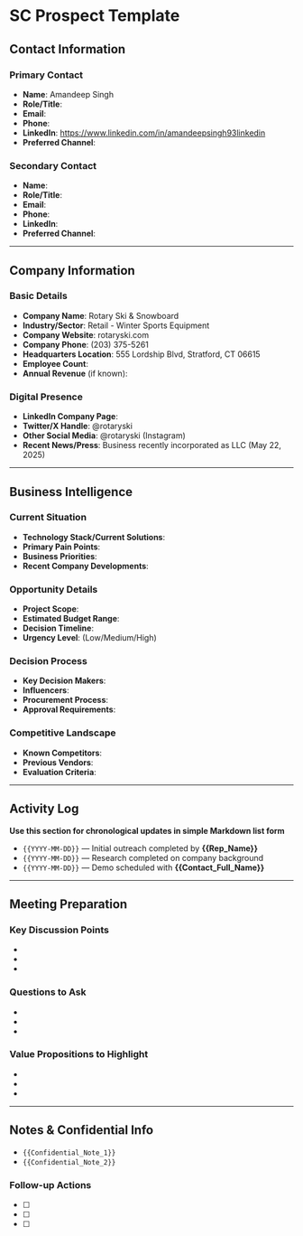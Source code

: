 # SC Prospect Template 

## Contact Information

### Primary Contact

- **Name**: Amandeep Singh  
- **Role/Title**:  
- **Email**:  
- **Phone**:  
- **LinkedIn**: https://www.linkedin.com/in/amandeepsingh93linkedin  
- **Preferred Channel**:  

### Secondary Contact

- **Name**:  
- **Role/Title**:  
- **Email**:  
- **Phone**:  
- **LinkedIn**:  
- **Preferred Channel**:  

---

## Company Information

### Basic Details
- **Company Name**: Rotary Ski & Snowboard
- **Industry/Sector**: Retail - Winter Sports Equipment
- **Company Website**: rotaryski.com
- **Company Phone**: (203) 375-5261
- **Headquarters Location**: 555 Lordship Blvd, Stratford, CT 06615
- **Employee Count**: 
- **Annual Revenue** (if known): 

### Digital Presence
- **LinkedIn Company Page**: 
- **Twitter/X Handle**: @rotaryski
- **Other Social Media**: @rotaryski (Instagram)
- **Recent News/Press**: Business recently incorporated as LLC (May 22, 2025) 

---

## Business Intelligence

### Current Situation
- **Technology Stack/Current Solutions**: 
- **Primary Pain Points**: 
- **Business Priorities**: 
- **Recent Company Developments**: 

### Opportunity Details
- **Project Scope**: 
- **Estimated Budget Range**: 
- **Decision Timeline**: 
- **Urgency Level**: (Low/Medium/High)

### Decision Process
- **Key Decision Makers**: 
- **Influencers**: 
- **Procurement Process**: 
- **Approval Requirements**: 

### Competitive Landscape
- **Known Competitors**: 
- **Previous Vendors**: 
- **Evaluation Criteria**: 

---

## Activity Log

**Use this section for chronological updates in simple Markdown list form**

- `{{YYYY-MM-DD}}` — Initial outreach completed by **{{Rep_Name}}**
- `{{YYYY-MM-DD}}` — Research completed on company background
- `{{YYYY-MM-DD}}` — Demo scheduled with **{{Contact_Full_Name}}**

---

## Meeting Preparation

### Key Discussion Points
- 
- 
- 

### Questions to Ask
- 
- 
- 

### Value Propositions to Highlight
- 
- 
- 

---

## Notes & Confidential Info

- `{{Confidential_Note_1}}`  
- `{{Confidential_Note_2}}`  

### Follow-up Actions
- [ ] 
- [ ] 
- [ ]
